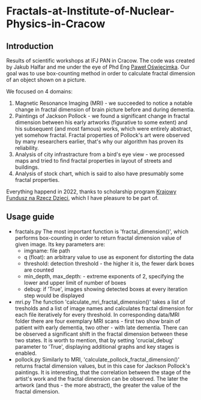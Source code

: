# Fractals-at-Institute-of-Nuclear-Physics-in-Cracow
## Introduction
Results of scientific workshops at IFJ PAN in Cracow.
The code was created by Jakub Halfar and me under the eye of Phd Eng [Paweł Oświęcimka](https://scholar.google.pl/citations?user=i2uGj0YAAAAJ&hl=en).
Our goal was to use box-counting method in order to calculate fractal dimension of an object shown on a picture.

We focused on 4 domains: 
1. Magnetic Resonance Imaging (MRI) - we succeeded to notice a notable change in fractal dimension of brain picture before and during dementia.
2. Paintings of Jackson Pollock - we found a significant change in fractal dimension between his early artworks (figurative to some extent) and his subsequent (and most famous) works, which were entirely abstract, yet somehow fractal. Fractal properties of Pollock's art were observed by many researchers earlier, that's why our algorithm has proven its reliability.
3. Analysis of city infrastracture from a bird's eye view - we processed maps and tried to find fractal properties in layout of streets and buildings.
4. Analysis of stock chart, which is said to also have presumably some fractal properties.

Everything happend in 2022, thanks to scholarship program [Krajowy Fundusz na Rzecz Dzieci](https://fundusz.org), which I have pleasure to be part of.

## Usage guide
- fractals.py 
  The most important function is 'fractal_dimension()', which performs box-counting in order to return fractal dimension value of given image. Its key parameters are:
  - imgname: file path
  - q (float): an arbitrary value to use as exponent for distorting the data
  - threshold: detection threshold - the higher it is, the fewer dark boxes are counted
  - min_depth, max_depth: - extreme exponents of 2, specifying the lower and upper limit of number of boxes
  - debug: if 'True', images showing detected boxes at every iteration step would be displayed
- mri.py
  The function 'calculate_mri_fractal_dimension()' takes a list of tresholds and a list of image names and calculates fractal dimension for each file iteratively for every threshold. In corresponding data/MRI folder there are four exemplary MRI scans - first two show brain of patient with early dementia, two other - with late dementia. There can be observed a significant shift in the fractal dimension between these two states.
It is worth to mention, that by setting 'crucial_debug' parameter to 'True', displaying additional graphs and key stages is enabled.
- pollock.py
  Similarly to MRI, 'calculate_pollock_fractal_dimension()' returns fractal dimension values, but in this case for Jackson Pollock's paintings. It is interesting, that the correlation between the stage of the artist's work and the fractal dimension can be observed. The later the artwork (and thus - the more abstract), the greater the value of the fractal dimension.
